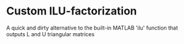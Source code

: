 # Custom ILU-factorization
A quick and dirty alternative to the built-in MATLAB 'ilu' function that outputs L and U triangular matrices
